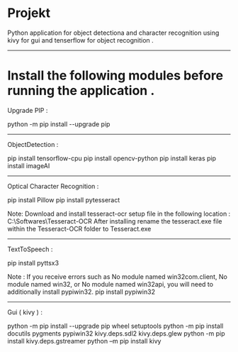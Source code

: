 # Projekt

Python application for object detectiona and character recognition using kivy for gui and tenserflow for object recognition .

----------------------------------------

# Install the following modules before running the application .

Upgrade PIP :

python -m pip install --upgrade pip

----------------------------------------

ObjectDetection :

pip install tensorflow-cpu
pip install opencv-python
pip install keras
pip install imageAI

----------------------------------------

Optical Character Recognition :

pip install Pillow
pip install pytesseract

Note:   Download and install tesseract-ocr setup file in the following location :
	C:\Softwares\Tesseract-OCR
	After installing rename the tesseract.exe file within the Tesseract-OCR folder to Tesseract.exe

----------------------------------------

TextToSpeech :

pip install pyttsx3

Note :  If you receive errors such as No module named win32com.client, No module named win32, or No
	module named win32api, you will need to additionally install pypiwin32.
	pip install pypiwin32

----------------------------------------

Gui ( kivy ) :

python -m pip install --upgrade pip wheel setuptools
python -m pip install docutils pygments pypiwin32 kivy.deps.sdl2 kivy.deps.glew
python -m pip install kivy.deps.gstreamer
python –m pip install kivy